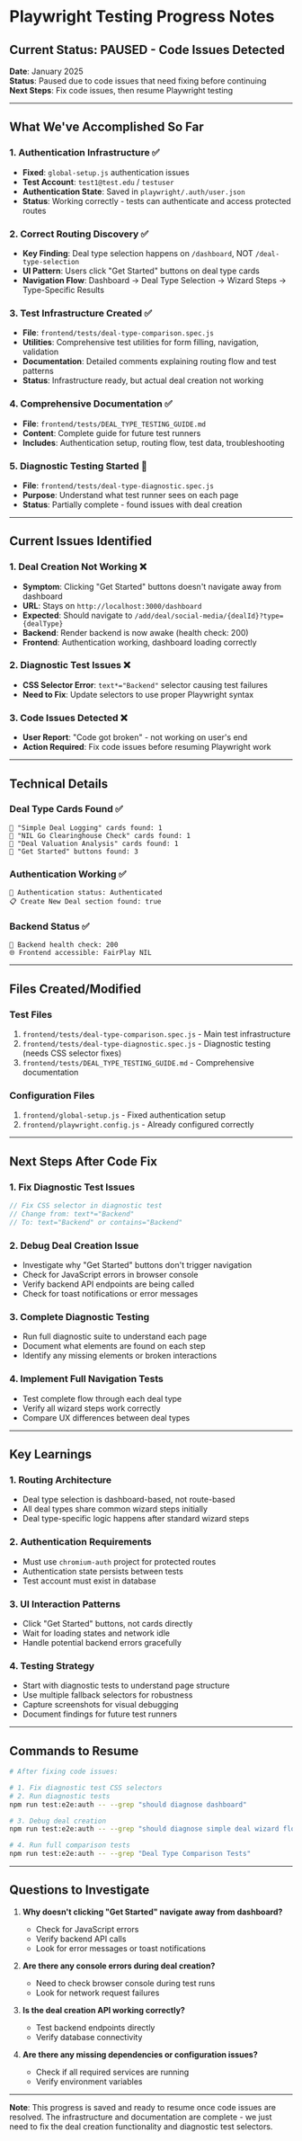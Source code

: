 # Playwright Testing Progress Notes

## Current Status: PAUSED - Code Issues Detected

**Date**: January 2025  
**Status**: Paused due to code issues that need fixing before continuing  
**Next Steps**: Fix code issues, then resume Playwright testing

---

## What We've Accomplished So Far

### 1. Authentication Infrastructure ✅
- **Fixed**: `global-setup.js` authentication issues
- **Test Account**: `test1@test.edu` / `testuser`
- **Authentication State**: Saved in `playwright/.auth/user.json`
- **Status**: Working correctly - tests can authenticate and access protected routes

### 2. Correct Routing Discovery ✅
- **Key Finding**: Deal type selection happens on `/dashboard`, NOT `/deal-type-selection`
- **UI Pattern**: Users click "Get Started" buttons on deal type cards
- **Navigation Flow**: Dashboard → Deal Type Selection → Wizard Steps → Type-Specific Results

### 3. Test Infrastructure Created ✅
- **File**: `frontend/tests/deal-type-comparison.spec.js`
- **Utilities**: Comprehensive test utilities for form filling, navigation, validation
- **Documentation**: Detailed comments explaining routing flow and test patterns
- **Status**: Infrastructure ready, but actual deal creation not working

### 4. Comprehensive Documentation ✅
- **File**: `frontend/tests/DEAL_TYPE_TESTING_GUIDE.md`
- **Content**: Complete guide for future test runners
- **Includes**: Authentication setup, routing flow, test data, troubleshooting

### 5. Diagnostic Testing Started 🔄
- **File**: `frontend/tests/deal-type-diagnostic.spec.js`
- **Purpose**: Understand what test runner sees on each page
- **Status**: Partially complete - found issues with deal creation

---

## Current Issues Identified

### 1. Deal Creation Not Working ❌
- **Symptom**: Clicking "Get Started" buttons doesn't navigate away from dashboard
- **URL**: Stays on `http://localhost:3000/dashboard`
- **Expected**: Should navigate to `/add/deal/social-media/{dealId}?type={dealType}`
- **Backend**: Render backend is now awake (health check: 200)
- **Frontend**: Authentication working, dashboard loading correctly

### 2. Diagnostic Test Issues ❌
- **CSS Selector Error**: `text*="Backend"` selector causing test failures
- **Need to Fix**: Update selectors to use proper Playwright syntax

### 3. Code Issues Detected ❌
- **User Report**: "Code got broken" - not working on user's end
- **Action Required**: Fix code issues before resuming Playwright work

---

## Technical Details

### Deal Type Cards Found ✅
```
🎯 "Simple Deal Logging" cards found: 1
🎯 "NIL Go Clearinghouse Check" cards found: 1  
🎯 "Deal Valuation Analysis" cards found: 1
🔘 "Get Started" buttons found: 3
```

### Authentication Working ✅
```
🔐 Authentication status: Authenticated
📋 Create New Deal section found: true
```

### Backend Status ✅
```
🏥 Backend health check: 200
🌐 Frontend accessible: FairPlay NIL
```

---

## Files Created/Modified

### Test Files
1. `frontend/tests/deal-type-comparison.spec.js` - Main test infrastructure
2. `frontend/tests/deal-type-diagnostic.spec.js` - Diagnostic testing (needs CSS selector fixes)
3. `frontend/tests/DEAL_TYPE_TESTING_GUIDE.md` - Comprehensive documentation

### Configuration Files
1. `frontend/global-setup.js` - Fixed authentication setup
2. `frontend/playwright.config.js` - Already configured correctly

---

## Next Steps After Code Fix

### 1. Fix Diagnostic Test Issues
```javascript
// Fix CSS selector in diagnostic test
// Change from: text*="Backend"
// To: text="Backend" or contains="Backend"
```

### 2. Debug Deal Creation Issue
- Investigate why "Get Started" buttons don't trigger navigation
- Check for JavaScript errors in browser console
- Verify backend API endpoints are being called
- Check for toast notifications or error messages

### 3. Complete Diagnostic Testing
- Run full diagnostic suite to understand each page
- Document what elements are found on each step
- Identify any missing elements or broken interactions

### 4. Implement Full Navigation Tests
- Test complete flow through each deal type
- Verify all wizard steps work correctly
- Compare UX differences between deal types

---

## Key Learnings

### 1. Routing Architecture
- Deal type selection is dashboard-based, not route-based
- All deal types share common wizard steps initially
- Deal type-specific logic happens after standard wizard steps

### 2. Authentication Requirements
- Must use `chromium-auth` project for protected routes
- Authentication state persists between tests
- Test account must exist in database

### 3. UI Interaction Patterns
- Click "Get Started" buttons, not cards directly
- Wait for loading states and network idle
- Handle potential backend errors gracefully

### 4. Testing Strategy
- Start with diagnostic tests to understand page structure
- Use multiple fallback selectors for robustness
- Capture screenshots for visual debugging
- Document findings for future test runners

---

## Commands to Resume

```bash
# After fixing code issues:

# 1. Fix diagnostic test CSS selectors
# 2. Run diagnostic tests
npm run test:e2e:auth -- --grep "should diagnose dashboard"

# 3. Debug deal creation
npm run test:e2e:auth -- --grep "should diagnose simple deal wizard flow"

# 4. Run full comparison tests
npm run test:e2e:auth -- --grep "Deal Type Comparison Tests"
```

---

## Questions to Investigate

1. **Why doesn't clicking "Get Started" navigate away from dashboard?**
   - Check for JavaScript errors
   - Verify backend API calls
   - Look for error messages or toast notifications

2. **Are there any console errors during deal creation?**
   - Need to check browser console during test runs
   - Look for network request failures

3. **Is the deal creation API working correctly?**
   - Test backend endpoints directly
   - Verify database connectivity

4. **Are there any missing dependencies or configuration issues?**
   - Check if all required services are running
   - Verify environment variables

---

**Note**: This progress is saved and ready to resume once code issues are resolved. The infrastructure and documentation are complete - we just need to fix the deal creation functionality and diagnostic test selectors. 